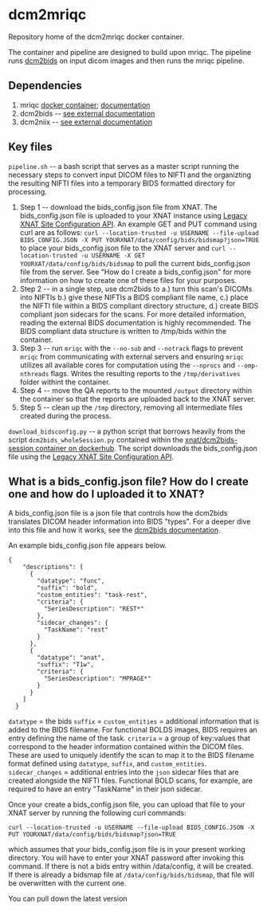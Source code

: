 # dcm2mriqc

Repository home of the dcm2mriqc docker container.

The container and pipeline are designed to build upon mriqc. The pipeline runs [dcm2bids](https://unfmontreal.github.io/Dcm2Bids/3.2.0/) on input dicom images and then runs the mriqc pipeline.

## Dependencies

1. mriqc [docker container](https://hub.docker.com/r/nipreps/mriqc); [documentation](https://mriqc.readthedocs.io/en/latest/)
2. dcm2bids -- [see external documentation](https://unfmontreal.github.io/Dcm2Bids/3.2.0/)
3. dcm2niix -- [see external documentation](https://github.com/rordenlab/dcm2niix)

## Key files

`pipeline.sh` -- a bash script that serves as a master script running the necessary steps to convert input DICOM files to NIFTI and the organizting the resulting NIFTI files into a temporary BIDS formatted directory for processing.
1. Step 1 -- download the bids_config.json file from XNAT. The bids_config.json file is uploaded to your XNAT instance using [Legacy XNAT Site Configuration API](https://wiki.xnat.org/xnat-api/legacy-xnat-site-configuration-api). An example GET and PUT command using curl are as follows: `curl --location-trusted -u USERNAME --file-upload BIDS_CONFIG.JSON -X PUT YOURXNAT/data/config/bids/bidsmap?json=TRUE` to place your bids_config.json file to the XNAT server and `curl --location-trusted -u USERNAME -X GET YOURXAT/data/config/bids/bidsmap` to pull the current bids_config.json file from the server. See "How do I create a bids_config.json" for more information on how to create one of these files for your purposes.
2. Step 2 -- in a single step, use dcm2bids to a.) turn this scan's DICOMs into NIFTIs b.) give these NIFTIs a BIDS compliant file name, c.) place the NIFTI file within a BIDS compliant directory structure, d.) create BIDS compliant json sidecars for the scans. For more detailed information, reading the external BIDS documentation is highly recommended. The BIDS compliant data structure is written to /tmp/bids within the container.
3. Step 3 -- run `mriqc` with the `--no-sub` and `--notrack` flags to prevent `mriqc` from communicating with external servers and ensuring `mriqc` utilizes all available cores for computation using the `--nprocs` and `--omp-nthreads` flags. Writes the resulting reports to the `/tmp/derivatives` folder withint the container.
4. Step 4 -- move the QA reports to the mounted `/output` directory within the container so that the reports are uploaded back to the XNAT server.
5. Step 5 -- clean up the `/tmp` directory, removing all intermediate files created during the process.

`download_bidsconfig.py` -- a python script that borrows heavily from the script `dcm2bids_wholeSession.py` contained within the [xnat/dcm2bids-session container on dockerhub](https://hub.docker.com/r/xnat/dcm2bids-session). The script downloads the bids_config.json file using the [Legacy XNAT Site Configuration API](https://wiki.xnat.org/xnat-api/legacy-xnat-site-configuration-api).

## What is a bids_config.json file? How do I create one and how do I uploaded it to XNAT?

A bids_config.json file is a json file that controls how the dcm2bids translates DICOM header information into BIDS "types". For a deeper dive into this file and how it works, see the [dcm2bids documentation](https://unfmontreal.github.io/Dcm2Bids/3.2.0/).

An example bids_config.json file appears below.

```
{
    "descriptions": [
      {
        "datatype": "func",
        "suffix": "bold",
        "custom_entities": "task-rest",
        "criteria": {
          "SeriesDescription": "REST*"
        },
        "sidecar_changes": {
          "TaskName": "rest"
        }        
      },
      {
        "datatype": "anat",
        "suffix": "T1w",
        "criteria": {
          "SeriesDescription": "MPRAGE*"
        }
      }
    ]
  }  
```

`datatype` = the bids 
`suffix` = 
`custom_entities` = additional information that is added to the BIDS filename. For functional BOLDS images, BIDS requires an entry defining the name of the task.
`criteria` = a group of key:values that correspond to the header information contained within the DICOM files. These are used to uniquely identify the scan to map it to the BIDS filename format defined using `datatype`, `suffix`, and `custom_entities`.
`sidecar_changes` = additional entries into the `json` sidecar files that are created alongside the NIFTI files. Functional BOLD scans, for example, are required to have an entry "TaskName" in their json sidecar.

Once your create a bids_config.json file, you can upload that file to your XNAT server by running the following curl commands:

`curl --location-trusted -u USERNAME --file-upload BIDS_CONFIG.JSON -X PUT YOURXNAT/data/config/bids/bidsmap?json=TRUE`

which assumes that your bids_config.json file is in your present working directory. You will have to enter your XNAT password after invoking this command. If there is not a bids entry within /data/config, it will be created. If there is already a bidsmap file at `/data/config/bids/bidsmap`, that file will be overwritten with the current one.

You can pull down the latest version
